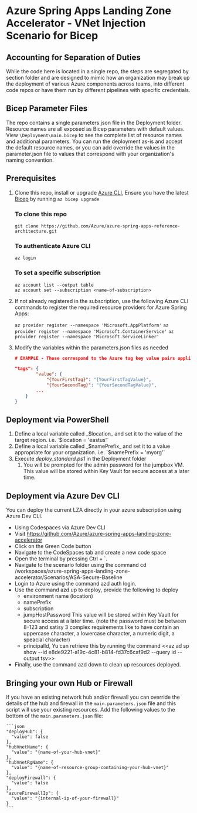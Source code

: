 # Azure Spring Apps Landing Zone Accelerator - VNet Injection Scenario for Bicep

## Accounting for Separation of Duties 
While the code here is located in a single repo, the steps are segregated by section folder and are designed to mimic how an organization may break up the deployment of various Azure components across teams, into different code repos or have them run by different pipelines with specific credentials. 

## Bicep Parameter Files
The repo contains a single parameters.json file in the Deployment folder. Resource names are all exposed as Bicep parameters with default values.  View `\Deployment\main.bicep` to see the complete list of resource names and additional parameters.  You can run the deployment as-is and accept the default resource names, or you can add override the values in the parameter.json file to values that correspond with your organization's naming convention.

## Prerequisites 
1. Clone this repo, install or upgrade [Azure CLI](https://learn.microsoft.com/cli/azure/install-azure-cli), Ensure you have the latest [Bicep](https://learn.microsoft.com/en-us/azure/azure-resource-manager/bicep/install#azure-cli) by running `az bicep upgrade`

    ### To clone this repo
    `git clone https://github.com/Azure/azure-spring-apps-reference-architecture.git`
    
    ### To authenticate Azure CLI
    `az login`

    ### To set a specific subscription
    `az account list --output table`<br>
    `az account set --subscription <name-of-subscription>`

2. If not already registered in the subscription, use the following Azure CLI commands to register the required resource providers for Azure Spring Apps:

    `az provider register --namespace 'Microsoft.AppPlatform'`
    `az provider register --namespace 'Microsoft.ContainerService'`
    `az provider register --namespace 'Microsoft.ServiceLinker'`

4. Modify the variables within the parameters.json files as needed
    ```json
    # EXAMPLE - These correspond to the Azure tag key value pairs applied to all resources deployed as part of the landing zone.  You could inlcude environment information, team details, or other tags required by your organization.
    
    "tags": {
            "value": {
                "{YourFirstTag}": "{YourFirstTagValue}",
                "{YourSecondTag}": "{YourSecondTagValue}",
            ...
        }
    }
    ```

## Deployment via PowerShell
1. Define a local variable called _$location_ and set it to the value of the target region. i.e. `$location = 'eastus'`
2. Define a local variable called _$namePrefix_ and set it to a value appropriate for your organization. i.e. `$namePrefix = 'myorg'`
3. Execute _deploy_standard.ps1_ in the Deployment folder
    1. You will be prompted for the admin password for the jumpbox VM.  This value will be stored within Key Vault for secure access at a later time.

## Deployment via Azure Dev CLI
You can deploy the current LZA directly in your azure subscription using Azure Dev CLI.

- Using Codespaces via Azure Dev CLI
- Visit https://github.com/Azure/azure-spring-apps-landing-zone-accelerator
- Click on the Green Code button
- Navigate to the CodeSpaces tab and create a new code space
- Open the terminal by pressing Ctrl + `.
- Navigate to the scenario folder using the command cd /workspaces/azure-spring-apps-landing-zone-accelerator/Scenarios/ASA-Secure-Baseline
- Login to Azure using the command azd auth login.
- Use the command azd up to deploy, provide the following to deploy
  - environment name (location)
  - namePrefix
  - subscription
  - jumpHostPassword This value will be stored within Key Vault for secure access at a later time. (note the password must be between 8-123 and satisy 3 complex requirements like to have contain an uppercase character, a lowercase character, a numeric digit, a speacial character)
  - principalId, Yu can retrieve this by running the command <<az ad sp show --id e8de9221-a19c-4c81-b814-fd37c6caf9d2 --query id --output tsv>>
- Finally, use the command azd down to clean up resources deployed.

## Bringing your own Hub or Firewall
If you have an existing network hub and/or firewall you can override the details of the hub and firewall in the `main.parameters.json` file and this script will use your existing resources.  Add the following values to the bottom of the `main.parameters.json` file:

    ```json
    "deployHub": {
      "value": false
    },
    "hubVnetName": {
      "value": "{name-of-your-hub-vnet}"
    },
    "hubVnetRgName": {
      "value": "{name-of-resource-group-containing-your-hub-vnet}"
    },
    "deployFirewall": {
      "value": false
    },
    "azureFirewallIp": {
      "value": "{internal-ip-of-your-firewall}"
    }
    ```